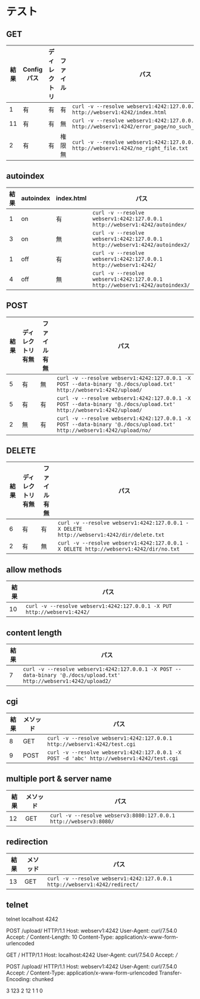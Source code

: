# テスト
## GET
|  結果  | Configパス| ディレクトリ  |  ファイル  |  パス  |
| ---- | ---- | ---- | ---- | ---- |
|  1  |  有  |  有  |  有  |  `curl -v --resolve webserv1:4242:127.0.0.1 http://webserv1:4242/index.html`  | ○
|  11  |  有  |  有  |  無  |  `curl -v --resolve webserv1:4242:127.0.0.1 http://webserv1:4242/error_page/no_such_file.txt`  | ○
|  2  |  有  |  有  |  権限無  |  `curl -v --resolve webserv1:4242:127.0.0.1 http://webserv1:4242/no_right_file.txt`  | ○

## autoindex
|  結果  |  autoindex  |  index.html  |  パス  |
| ---- | ---- | ---- | ---- |
|  1  |  on  |  有  |  `curl -v --resolve webserv1:4242:127.0.0.1 http://webserv1:4242/autoindex/`  | ○
|  3  |  on  |  無  |  `curl -v --resolve webserv1:4242:127.0.0.1 http://webserv1:4242/autoindex2/`  | ○
|  1  |  off  |  有  |  `curl -v --resolve webserv1:4242:127.0.0.1 http://webserv1:4242/`  | ○
|  4  |  off  |  無  |  `curl -v --resolve webserv1:4242:127.0.0.1 http://webserv1:4242/autoindex3/`  | ○

## POST
|  結果  | ディレクトリ有無  |  ファイル有無  |  パス  |
| ---- | ---- | ---- | ---- |
|  5  |  有  |  無  | `curl -v --resolve webserv1:4242:127.0.0.1 -X POST --data-binary '@./docs/upload.txt' http://webserv1:4242/upload/`  | ○
|  5  |  有  |  有  | `curl -v --resolve webserv1:4242:127.0.0.1 -X POST --data-binary '@./docs/upload.txt' http://webserv1:4242/upload/`  | ○
|  2  |  無  |  有  | `curl -v --resolve webserv1:4242:127.0.0.1 -X POST --data-binary '@./docs/upload.txt' http://webserv1:4242/upload/no/`  | ○

## DELETE
|  結果  | ディレクトリ有無  |  ファイル有無  |  パス  |
| ---- | ---- | ---- | ---- |
|  6  |  有  |  有  | `curl -v --resolve webserv1:4242:127.0.0.1 -X DELETE http://webserv1:4242/dir/delete.txt`  | ○
|  2  |  有  |  無  | `curl -v --resolve webserv1:4242:127.0.0.1 -X DELETE http://webserv1:4242/dir/no.txt`  | ○

## allow methods
|  結果  |  パス  |
| ---- | ---- |
|  10  |  `curl -v --resolve webserv1:4242:127.0.0.1 -X PUT http://webserv1:4242/`  | ○

## content length
|  結果  |  パス  |
| ---- | ---- |
|  7  |  `curl -v --resolve webserv1:4242:127.0.0.1 -X POST --data-binary '@./docs/upload.txt' http://webserv1:4242/upload2/`  | ○

## cgi
|  結果  | メソッド |  パス  |
| ---- | ---- | ---- |
|  8  | GET |  `curl -v --resolve webserv1:4242:127.0.0.1 http://webserv1:4242/test.cgi`  | ○
|  9  | POST |  `curl -v --resolve webserv1:4242:127.0.0.1 -X POST -d 'abc' http://webserv1:4242/test.cgi`  | ○

## multiple port & server name
|  結果  | メソッド |  パス  |
| ---- | ---- | ---- |
|  12  | GET |  `curl -v --resolve webserv3:8080:127.0.0.1 http://webserv3:8080/`  | ○

## redirection
|  結果  | メソッド |  パス  |
| ---- | ---- | ---- |
|  13  | GET |  `curl -v --resolve webserv1:4242:127.0.0.1 http://webserv1:4242/redirect/`  | ○

## telnet
telnet localhost 4242

POST /upload/ HTTP/1.1
Host: webserv1:4242
User-Agent: curl/7.54.0
Accept: */*
Content-Length: 10
Content-Type: application/x-www-form-urlencoded


GET / HTTP/1.1
Host: localhost:4242
User-Agent: curl/7.54.0
Accept: */*


POST /upload/ HTTP/1.1
Host: webserv1:4242
User-Agent: curl/7.54.0
Accept: */*
Content-Type: application/x-www-form-urlencoded
Transfer-Encoding: chunked

3
123
2
12
1
1
0